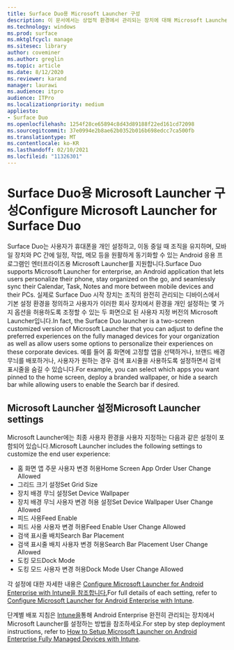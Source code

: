 ```yaml
---
title: Surface Duo용 Microsoft Launcher 구성
description: 이 문서에서는 상업적 환경에서 관리되는 장치에 대해 Microsoft Launcher를 구성하는 방법을 요약하여 제공합니다.
ms.technology: windows
ms.prod: surface
ms.mktglfcycl: manage
ms.sitesec: library
author: coveminer
ms.author: greglin
ms.topic: article
ms.date: 8/12/2020
ms.reviewer: karand
manager: laurawi
ms.audience: itpro
audience: ITPro
ms.localizationpriority: medium
appliesto:
- Surface Duo
ms.openlocfilehash: 1254f28ce65894c8d43d89188f22ed161cd72098
ms.sourcegitcommit: 37e0994e2b8ae62b0352b016b698edcc7ca500fb
ms.translationtype: MT
ms.contentlocale: ko-KR
ms.lasthandoff: 02/10/2021
ms.locfileid: "11326301"
---
```

# <span data-ttu-id="c5922-103">Surface Duo용 Microsoft Launcher 구성</span><span class="sxs-lookup"><span data-stu-id="c5922-103">Configure Microsoft Launcher for Surface Duo</span></span>

<span data-ttu-id="c5922-104">Surface Duo는 사용자가 휴대폰을 개인 설정하고, 이동 중일 때 조직을 유지하며, 모바일 장치와 PC 간에 일정, 작업, 메모 등을 원활하게 동기화할 수 있는 Android 응용 프로그램인 엔터프라이즈용 Microsoft Launcher를 지원합니다.</span><span class="sxs-lookup"><span data-stu-id="c5922-104">Surface Duo supports Microsoft Launcher for enterprise, an Android application that lets users personalize their phone, stay organized on the go, and seamlessly sync their Calendar, Task, Notes and more between mobile devices and their PCs.</span></span> <span data-ttu-id="c5922-105">실제로 Surface Duo 시작 장치는 조직의 완전히 관리되는 디바이스에서 기본 설정 환경을 정의하고 사용자가 이러한 회사 장치에서 환경을 개인 설정하는 몇 가지 옵션을 허용하도록 조정할 수 있는 두 화면으로 된 사용자 지정 버전의 Microsoft Launcher입니다.</span><span class="sxs-lookup"><span data-stu-id="c5922-105">In fact, the Surface Duo launcher is a two-screen customized version of  Microsoft Launcher that you can adjust to define the preferred experiences on the fully managed devices for your organization as well as allow users some options to personalize their experiences on these corporate devices.</span></span> <span data-ttu-id="c5922-106">예를 들어 홈 화면에 고정할 앱을 선택하거나, 브랜드 배경 무늬를 배포하거나, 사용자가 원하는 경우 검색 표시줄을 사용하도록 설정하면서 검색 표시줄을 숨길 수 있습니다.</span><span class="sxs-lookup"><span data-stu-id="c5922-106">For example, you can select which apps you want pinned to the home screen, deploy a branded wallpaper, or hide a search bar while allowing users to enable the Search bar if desired.</span></span>

## <span data-ttu-id="c5922-107">Microsoft Launcher 설정</span><span class="sxs-lookup"><span data-stu-id="c5922-107">Microsoft Launcher settings</span></span>

<span data-ttu-id="c5922-108">Microsoft Launcher에는 최종 사용자 환경을 사용자 지정하는 다음과 같은 설정이 포함되어 있습니다.</span><span class="sxs-lookup"><span data-stu-id="c5922-108">Microsoft Launcher includes the following settings to customize the end user experience:</span></span>


- <span data-ttu-id="c5922-109">홈 화면 앱 주문 사용자 변경 허용</span><span class="sxs-lookup"><span data-stu-id="c5922-109">Home Screen App Order User Change Allowed</span></span>
- <span data-ttu-id="c5922-110">그리드 크기 설정</span><span class="sxs-lookup"><span data-stu-id="c5922-110">Set Grid Size</span></span>
- <span data-ttu-id="c5922-111">장치 배경 무늬 설정</span><span class="sxs-lookup"><span data-stu-id="c5922-111">Set Device Wallpaper</span></span>
- <span data-ttu-id="c5922-112">장치 배경 무늬 사용자 변경 허용 설정</span><span class="sxs-lookup"><span data-stu-id="c5922-112">Set Device Wallpaper User Change Allowed</span></span>
- <span data-ttu-id="c5922-113">피드 사용</span><span class="sxs-lookup"><span data-stu-id="c5922-113">Feed Enable</span></span>
- <span data-ttu-id="c5922-114">피드 사용 사용자 변경 허용</span><span class="sxs-lookup"><span data-stu-id="c5922-114">Feed Enable User Change Allowed</span></span>
- <span data-ttu-id="c5922-115">검색 표시줄 배치</span><span class="sxs-lookup"><span data-stu-id="c5922-115">Search Bar Placement</span></span>
- <span data-ttu-id="c5922-116">검색 표시줄 배치 사용자 변경 허용</span><span class="sxs-lookup"><span data-stu-id="c5922-116">Search Bar Placement User Change Allowed</span></span>
- <span data-ttu-id="c5922-117">도킹 모드</span><span class="sxs-lookup"><span data-stu-id="c5922-117">Dock Mode</span></span>
- <span data-ttu-id="c5922-118">도킹 모드 사용자 변경 허용</span><span class="sxs-lookup"><span data-stu-id="c5922-118">Dock Mode User Change Allowed</span></span>

<span data-ttu-id="c5922-119">각 설정에 대한 자세한 내용은 [Configure Microsoft Launcher for Android Enterprise with Intune을 참조합니다.](https://docs.microsoft.com/mem/intune/apps/configure-microsoft-launcher)</span><span class="sxs-lookup"><span data-stu-id="c5922-119">For full details of each setting, refer to [Configure Microsoft Launcher for Android Enterprise with Intune](https://docs.microsoft.com/mem/intune/apps/configure-microsoft-launcher).</span></span>

<span data-ttu-id="c5922-120">단계별 배포 지침은 [Intune을](https://techcommunity.microsoft.com/t5/intune-customer-success/how-to-setup-microsoft-launcher-on-android-enterprise-fully/ba-p/1482134)통해 Android Enterprise 완전히 관리되는 장치에서 Microsoft Launcher를 설정하는 방법을 참조하세요.</span><span class="sxs-lookup"><span data-stu-id="c5922-120">For step by step deployment instructions, refer to [How to Setup Microsoft Launcher on Android Enterprise Fully Managed Devices with Intune](https://techcommunity.microsoft.com/t5/intune-customer-success/how-to-setup-microsoft-launcher-on-android-enterprise-fully/ba-p/1482134).</span></span>

